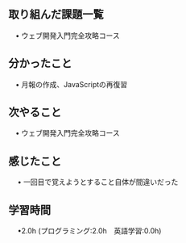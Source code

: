 ## 取り組んだ課題一覧

 　• ウェブ開発入門完全攻略コース

## 分かったこと

 　• 月報の作成、JavaScriptの再復習

## 次やること　
           
 　• ウェブ開発入門完全攻略コース

## 感じたこと

　 • 一回目で覚えようとすること自体が間違いだった

## 学習時間

　 •2.0h (プログラミング:2.0h　英語学習:0.0h)